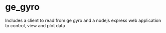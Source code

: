 # ge_gyro
Includes a client to read from ge gyro and a nodejs express web application to control, view and plot data
